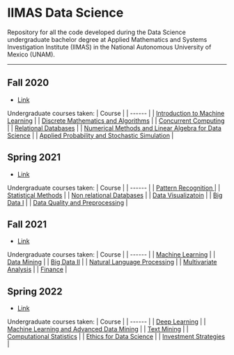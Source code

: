 # IIMAS Data Science

Repository for all the code developed during the Data Science undergraduate bachelor
degree at Applied Mathematics and Systems Investigation Institute (IIMAS) in the
National Autonomous University of Mexico (UNAM).

---

## Fall 2020
- [Link](https://github.com/nestorivanmo/iimas-data-science/tree/master/fall-20)

Undergraduate courses taken: 
| Course | 
| ------ |
| [Introduction to Machine Learning](https://github.com/nestorivanmo/iimas-data-science/tree/master/fall-20/ppcd) |
| [Discrete Mathematics and Algorithms](https://github.com/nestorivanmo/iimas-data-science/tree/master/fall-20/mda) |
| [Concurrent Computing](https://github.com/nestorivanmo/iimas-data-science/tree/master/fall-20/cc) |
| [Relational Databases](https://github.com/nestorivanmo/iimas-data-science/tree/master/fall-20/bde) |
| [Numerical Methods and Linear Algebra for Data Science](https://github.com/nestorivanmo/iimas-data-science/tree/master/fall-20/mmccd) |
| [Applied Probability and Stochastic Simulation](https://github.com/nestorivanmo/iimas-data-science/tree/master/fall-20/pase) |

## Spring 2021
- [Link](https://github.com/nestorivanmo/iimas-data-science/tree/master/spring-21)

Undergraduate courses taken: 
| Course | 
| ------ |
| [Pattern Recognition ](https://github.com/nestorivanmo/iimas-data-science/tree/master/spring-21/rp) |
| [Statistical Methods](https://github.com/nestorivanmo/iimas-data-science/tree/master/spring-21/metest) |
| [Non relational Databases](https://github.com/nestorivanmo/iimas-data-science/tree/master/spring-21/bne) |
| [Data Visualizatoin](https://github.com/nestorivanmo/iimas-data-science/tree/master/spring-21/vi) |
| [Big Data I](https://github.com/nestorivanmo/iimas-data-science/tree/master/spring-21/dm) |
| [Data Quality and Preprocessing](https://github.com/nestorivanmo/iimas-data-science/tree/master/spring-21/calprep) |

## Fall 2021
- [Link](https://github.com/nestorivanmo/iimas-data-science/tree/master/fall-21)

Undergraduate courses taken: 
| Course | 
| ------ |
| [Machine Learning](https://github.com/nestorivanmo/iimas-data-science/tree/master/fall-21/machine-learning) |
| [Data Mining](https://github.com/nestorivanmo/iimas-data-science/tree/master/fall-21/data-mining) |
| [Big Data II](https://github.com/nestorivanmo/iimas-data-science/tree/master/fall-21/massive-data-ii) |
| [Natural Language Processing](https://github.com/nestorivanmo/iimas-data-science/tree/master/fall-21/nlp) |
| [Multivariate Analysis](https://github.com/nestorivanmo/iimas-data-science/tree/master/fall-21/analisis-multivariado) |
| [Finance](https://github.com/nestorivanmo/iimas-data-science/tree/master/fall-21/finance/1-correlation) |

## Spring 2022
- [Link](https://github.com/nestorivanmo/iimas-data-science/tree/master/spring-22)

Undergraduate courses taken: 
| Course | 
| ------ |
| [Deep Learning](https://github.com/nestorivanmo/iimas-data-science/tree/master/spring-22/deep-learning) |
| [Machine Learning and Advanced Data Mining]() |
| [Text Mining]() |
| [Computational Statistics]() |
| [Ethics for Data Science]() |
| [Investment Strategies]() |

